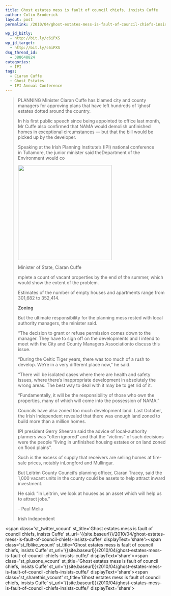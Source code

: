 ```yaml
---
title: Ghost estates mess is fault of council chiefs, insists Cuffe
author: Colin Broderick
layout: post
permalink: /2010/04/ghost-estates-mess-is-fault-of-council-chiefs-insists-cuffe/

wp_jd_bitly:
  - http://bit.ly/c6iPXS
wp_jd_target:
  - http://bit.ly/c6iPXS
dsq_thread_id:
  - 388648824
categories:
  - IPI
tags:
  - Ciaran Cuffe
  - Ghost Estates
  - IPI Annual Conference
---
```

> PLANNING Minister Ciaran Cuffe has blamed city and county managers for approving plans that have left hundreds of &#8216;ghost&#8217; estates dotted around the country.
> 
> In his first public speech since being appointed to office last month, Mr Cuffe also confirmed that NAMA would demolish unfinished homes in exceptional circumstances &#8212; but that the bill would be picked up by the developer.
> 
> Speaking at the Irish Planning Institute&#8217;s (IPI) national conference in Tullamore, the junior minister said theDepartment of the Environment would co
> 
> <div id="attachment_544" class="wp-caption alignleft" style="width: 304px">
>   <a href="{{site.baseurl}}/wp-content/uploads/2010/04/ciaran_cuffe.jpg"><img class="size-full wp-image-544" title="Ciaran Cuffe" src="{{site.baseurl}}/wp-content/uploads/2010/04/ciaran_cuffe.jpg" alt="" width="294" height="298" /></a><p class="wp-caption-text">
>     Minister of State, Ciaran Cuffe
>   </p>
> </div>
> 
> mplete a count of vacant properties by the end of the summer, which would show the extent of the problem.
> 
> Estimates of the number of empty houses and apartments range from 301,682 to 352,414.
> 
> **Zoning**
> 
> But the ultimate responsibility for the planning mess rested with local authority managers, the minister said.
> 
> &#8220;The decision to grant or refuse permission comes down to the manager. They have to sign off on the developments and I intend to meet with the City and County Managers Associationto discuss this issue.
> 
> &#8220;During the Celtic Tiger years, there was too much of a rush to develop. We&#8217;re in a very different place now,&#8221; he said.
> 
> &#8220;There will be isolated cases where there are health and safety issues, where there&#8217;s inappropriate development in absolutely the wrong areas. The best way to deal with it may be to get rid of it.
> 
> &#8220;Fundamentally, it will be the responsibility of those who own the properties, many of which will come into the possession of NAMA.&#8221;
> 
> Councils have also zoned too much development land. Last October, the Irish Independent revealed that there was enough land zoned to build more than a million homes.
> 
> IPI president Gerry Sheeran said the advice of local-authority planners was &#8220;often ignored&#8221; and that the &#8220;victims&#8221; of such decisions were the people &#8220;living in unfinished housing estates or on land zoned on flood plains&#8221;.
> 
> Such is the excess of supply that receivers are selling homes at fire-sale prices, notably inLongford and Mullingar.
> 
> But Leitrim County Council&#8217;s planning officer, Ciaran Tracey, said the 1,000 vacant units in the county could be assets to help attract inward investment.
> 
> He said: &#8220;In Leitrim, we look at houses as an asset which will help us to attract jobs.&#8221;
> 
> <p id="articleAuthor">
>   - Paul Melia
> </p>
> 
> Irish Independent

<span class='st\_twitter\_vcount' st\_title='Ghost estates mess is fault of council chiefs, insists Cuffe' st\_url='{{site.baseurl}}/2010/04/ghost-estates-mess-is-fault-of-council-chiefs-insists-cuffe/' displayText='share'></span><span class='st\_fblike\_vcount' st\_title='Ghost estates mess is fault of council chiefs, insists Cuffe' st\_url='{{site.baseurl}}/2010/04/ghost-estates-mess-is-fault-of-council-chiefs-insists-cuffe/' displayText='share'></span><span class='st\_plusone\_vcount' st\_title='Ghost estates mess is fault of council chiefs, insists Cuffe' st\_url='{{site.baseurl}}/2010/04/ghost-estates-mess-is-fault-of-council-chiefs-insists-cuffe/' displayText='share'></span><span class='st\_sharethis\_vcount' st\_title='Ghost estates mess is fault of council chiefs, insists Cuffe' st\_url='{{site.baseurl}}/2010/04/ghost-estates-mess-is-fault-of-council-chiefs-insists-cuffe/' displayText='share'></span>